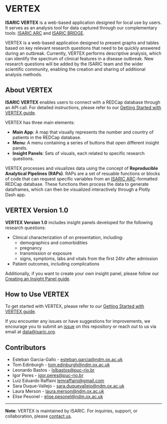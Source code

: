 # VERTEX
**ISARIC VERTEX** is a web-based application designed for local use by users. It serves as an analysis tool for data captured through our complementary tools: [ISARIC ARC](https://github.com/ISARICResearch/ARC) and [ISARIC BRIDGE](https://github.com/ISARICResearch/BRIDGE).

VERTEX is a web-based application designed to present graphs and tables based on key relevant research questions that need to be quickly answered during an outbreak. Currently, VERTEX performs descriptive analysis, which can identify the spectrum of clinical features in a disease outbreak. New research questions will be added by the ISARIC team and the wider scientific community, enabling the creation and sharing of additional analysis methods.

## About VERTEX

**ISARIC VERTEX** enables users to connect with a REDCap database through an API call. For detailed instructions, please refer to our [Getting Started with VERTEX guide](https://isaricresearch.github.io/Training/vertex_starting.html).

VERTEX has three main elements:
  - **Main App**: A map that visually represents the number and country of patients in the REDCap database.
  - **Menu**: A menu containing a series of buttons that open different insight panels.
  - **Insight Panels**: Sets of visuals, each related to specific research questions.

VERTEX processes and visualizes data using the concept of **Reproducible Analytical Pipelines (RAPs)**. RAPs are a set of resuable functions or blocks of code that can request specific variables from an [ISARIC ARC](https://github.com/ISARICResearch/ARC)-formatted REDCap database. These functions then process the data to generate dataframes, which can then be visualized interactively through a Plotly Dash app.

## VERTEX Version 1.0

**VERTEX Version 1.0** includes insight panels developed for the following research questions:
- Clinical characterization of on presentation, including:
     - demographics and comorbidities
     - pregnancy
     - transmission or exposure
     - signs, symptoms, labs and vitals from the first 24hr after admission
- Patient outcomes, including complications

Additionally, if you want to create your own insight panel, please follow our [Creating an Insight Panel guide](https://isaricresearch.github.io/Training/insight_panel.html).


## How to Use VERTEX

To get started with VERTEX, please refer to our [Getting Started with VERTEX guide](https://isaricresearch.github.io/Training/vertex_starting.html).

If you encounter any issues or have suggestions for improvements, we encourage you to submit an [issue](https://github.com/ISARICResearch/VERTEX/issues) on this repository or reach out to us via email at [data@isaric.org](mailto:data@isaric.org).


## Contributors

- Esteban Garcia-Gallo - [esteban.garcia@ndm.ox.ac.uk](mailto:esteban.garcia@ndm.ox.ac.uk)
- Tom Edinburgh - [tom.edinburgh@ndm.ox.ac.uk](mailto:tom.edinburgh@ndm.ox.ac.uk)
- Leonardo Bastos - [lslbastos@puc-rio.br](mailto:lslbastos@puc-rio.br)
- Igor Peres - [igor.peres@puc-rio.br](mailto:igor.peres@puc-rio.br)
- Luiz Eduardo Raffaini [lemraffaini@gmail.com](mailto:lemraffaini@gmail.com)
- Sara Duque-Vallejo - [sara.duquevallejo@ndm.ox.ac.uk](mailto:sara.duquevallejo@ndm.ox.ac.uk)
- Laura Merson - [laura.merson@ndm.ox.ac.uk](mailto:laura.merson@ndm.ox.ac.uk)
- Elise Pesonel - [elise.pesonel@ndm.ox.ac.uk](mailto:elise.pesonel@ndm.ox.ac.uk)

---

**Note**: VERTEX is maintained by ISARIC. For inquiries, support, or collaboration, please [contact us](mailto:data@isaric.org).
